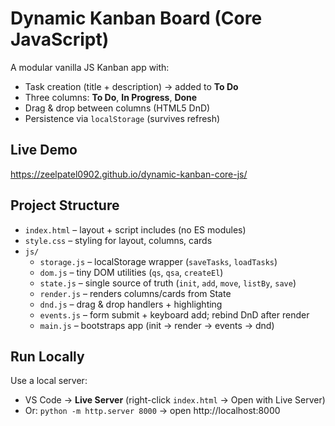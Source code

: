 # Dynamic Kanban Board (Core JavaScript)

A modular vanilla JS Kanban app with:
- Task creation (title + description) → added to **To Do**
- Three columns: **To Do**, **In Progress**, **Done**
- Drag & drop between columns (HTML5 DnD)
- Persistence via `localStorage` (survives refresh)

## Live Demo
https://zeelpatel0902.github.io/dynamic-kanban-core-js/

## Project Structure
- `index.html` – layout + script includes (no ES modules)
- `style.css` – styling for layout, columns, cards
- `js/`
  - `storage.js` – localStorage wrapper (`saveTasks`, `loadTasks`)
  - `dom.js` – tiny DOM utilities (`qs`, `qsa`, `createEl`)
  - `state.js` – single source of truth (`init`, `add`, `move`, `listBy`, `save`)
  - `render.js` – renders columns/cards from State
  - `dnd.js` – drag & drop handlers + highlighting
  - `events.js` – form submit + keyboard add; rebind DnD after render
  - `main.js` – bootstraps app (init → render → events → dnd)

## Run Locally
Use a local server:
- VS Code → **Live Server** (right-click `index.html` → Open with Live Server)  
- Or: `python -m http.server 8000` → open http://localhost:8000


